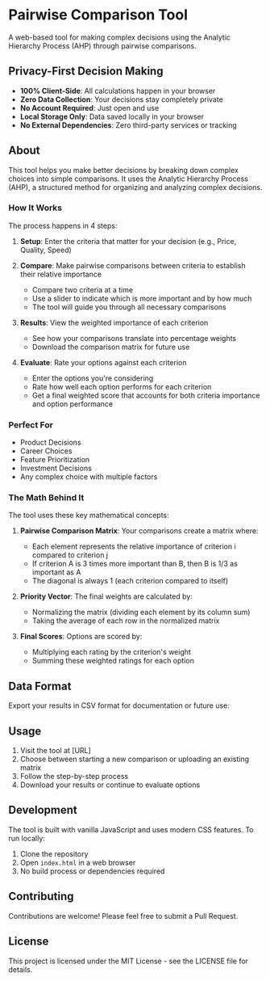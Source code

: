 # Pairwise Comparison Tool

A web-based tool for making complex decisions using the Analytic Hierarchy Process (AHP) through pairwise comparisons.

## Privacy-First Decision Making

- **100% Client-Side**: All calculations happen in your browser
- **Zero Data Collection**: Your decisions stay completely private
- **No Account Required**: Just open and use
- **Local Storage Only**: Data saved locally in your browser
- **No External Dependencies**: Zero third-party services or tracking

## About

This tool helps you make better decisions by breaking down complex choices into simple comparisons. It uses the Analytic Hierarchy Process (AHP), a structured method for organizing and analyzing complex decisions.

### How It Works

The process happens in 4 steps:

1. **Setup**: Enter the criteria that matter for your decision (e.g., Price, Quality, Speed)

2. **Compare**: Make pairwise comparisons between criteria to establish their relative importance
   - Compare two criteria at a time
   - Use a slider to indicate which is more important and by how much
   - The tool will guide you through all necessary comparisons

3. **Results**: View the weighted importance of each criterion
   - See how your comparisons translate into percentage weights
   - Download the comparison matrix for future use

4. **Evaluate**: Rate your options against each criterion
   - Enter the options you're considering
   - Rate how well each option performs for each criterion
   - Get a final weighted score that accounts for both criteria importance and option performance

### Perfect For

- Product Decisions
- Career Choices
- Feature Prioritization
- Investment Decisions
- Any complex choice with multiple factors

### The Math Behind It

The tool uses these key mathematical concepts:

1. **Pairwise Comparison Matrix**: Your comparisons create a matrix where:
   - Each element represents the relative importance of criterion i compared to criterion j
   - If criterion A is 3 times more important than B, then B is 1/3 as important as A
   - The diagonal is always 1 (each criterion compared to itself)

2. **Priority Vector**: The final weights are calculated by:
   - Normalizing the matrix (dividing each element by its column sum)
   - Taking the average of each row in the normalized matrix

3. **Final Scores**: Options are scored by:
   - Multiplying each rating by the criterion's weight
   - Summing these weighted ratings for each option

## Data Format

Export your results in CSV format for documentation or future use:

## Usage

1. Visit the tool at [URL]
2. Choose between starting a new comparison or uploading an existing matrix
3. Follow the step-by-step process
4. Download your results or continue to evaluate options

## Development

The tool is built with vanilla JavaScript and uses modern CSS features. To run locally:

1. Clone the repository
2. Open `index.html` in a web browser
3. No build process or dependencies required

## Contributing

Contributions are welcome! Please feel free to submit a Pull Request.

## License

This project is licensed under the MIT License - see the LICENSE file for details.
